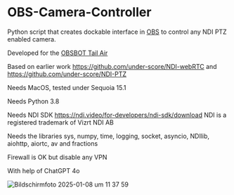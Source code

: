 # OBS-Camera-Controller

Python script that creates dockable interface in [OBS](https://obsproject.com/de) to control any NDI PTZ enabled camera.

Developed for the [OBSBOT Tail Air](https://www.obsbot.com/de/obsbot-tail-air-streaming-camera)

Based on earlier work https://github.com/under-score/NDI-webRTC and https://github.com/under-score/NDI-PTZ

Needs MacOS, tested under Sequoia 15.1

Needs Python 3.8

Needs NDI SDK https://ndi.video/for-developers/ndi-sdk/download NDI is a registered trademark of Vizrt NDI AB

Needs the libraries sys, numpy, time, logging, socket, asyncio, NDIlib, aiohttp, aiortc, av and fractions

Firewall is OK but disable any VPN

With help of ChatGPT 4o


![Bildschirmfoto 2025-01-08 um 11 37 59](https://github.com/user-attachments/assets/13fc5d29-e6ef-471d-9fef-6e0714424032)
